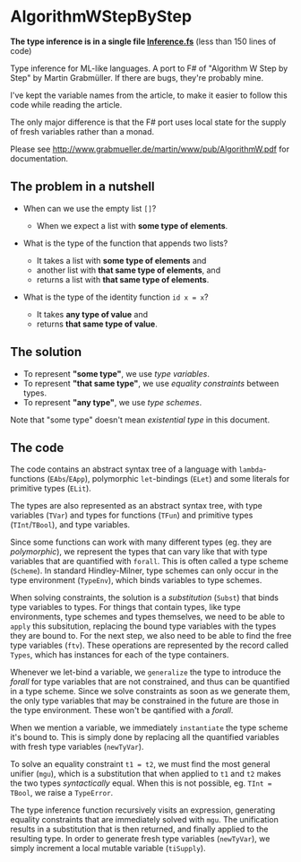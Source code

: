 AlgorithmWStepByStep
====================

**The type inference is in a single file [Inference.fs](/AlgorithmW/Inference.fs)** (less than 150 lines of code)

Type inference for ML-like languages. A port to F# of "Algorithm W Step by Step" by Martin Grabmüller. If there are bugs, they're probably mine.

I've kept the variable names from the article, to make it easier to follow this code while reading the article.

The only major difference is that the F# port uses local state for the supply of fresh variables rather than a monad.

Please see http://www.grabmueller.de/martin/www/pub/AlgorithmW.pdf for documentation.


The problem in a nutshell
-------------------------

- When can we use the empty list `[]`?
  - When we expect a list with **some type of elements**.

- What is the type of the function that appends two lists?
  - It takes a list with **some type of elements** and 
  - another list with **that same type of elements**, and 
  - returns a list with **that same type of elements**.
 
- What is the type of the identity function `id x = x`?
  - It takes **any type of value** and 
  - returns **that same type of value**.

The solution
------------

- To represent **"some type"**, we use *type variables*.
- To represent **"that same type"**, we use *equality constraints* between types.
- To represent **"any type"**, we use *type schemes*.

Note that "some type" doesn't mean *existential type* in this document.

The code
--------

The code contains an abstract syntax tree of a language with `lambda`-functions (`EAbs`/`EApp`), polymorphic `let`-bindings (`ELet`) and some literals for primitive types (`ELit`).

The types are also represented as an abstract syntax tree, with type variables (`TVar`) and types for functions (`TFun`) and primitive types (`TInt`/`TBool`), and type variables.

Since some functions can work with many different types (eg. they are *polymorphic*), we represent the types that can vary like that with type variables that are quantified with `forall`. This is often called a type scheme (`Scheme`). In standard Hindley-Milner, type schemes can only occur in the type environment (`TypeEnv`), which binds variables to type schemes. 

When solving constraints, the solution is a *substitution* (`Subst`) that binds type variables to types. For things that contain types, like type environments, type schemes and types themselves, we need to be able to `apply` this subsitution, replacing the bound type variables with the types they are bound to. For the next step, we also need to be able to find the free type variables (`ftv`). These operations are represented by the record called `Types`, which has instances for each of the type containers.

Whenever we let-bind a variable, we `generalize` the type to introduce the *forall* for type variables that are not constrained, and thus can be quantified in a type scheme. Since we solve constraints as soon as we generate them, the only type variables that may be constrained in the future are those in the type environment. These won't be qantified with a *forall*.

When we mention a variable, we immediately `instantiate` the type scheme it's bound to. This is simply done by replacing all the quantified variables with fresh type variables (`newTyVar`).

To solve an equality constraint `t1 = t2`, we must find the most general unifier (`mgu`), which is a substitution that when applied to `t1` and `t2` makes the two types *syntactically* equal. When this is not possible, eg. `TInt = TBool`, we raise a `TypeError`.

The type inference function recursively visits an expression, generating equality constraints that are immediately solved with `mgu`. The unification results in a substitution that is then returned, and finally applied to the resulting type. In order to generate fresh type variables (`newTyVar`), we simply increment a local mutable variable (`tiSupply`).

